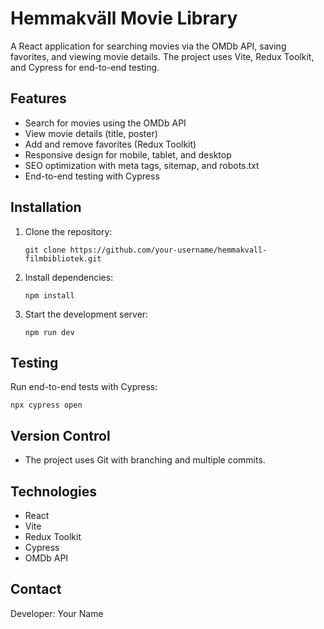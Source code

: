 # Hemmakväll Movie Library

A React application for searching movies via the OMDb API, saving favorites, and viewing movie details. The project uses Vite, Redux Toolkit, and Cypress for end-to-end testing.

## Features

- Search for movies using the OMDb API
- View movie details (title, poster)
- Add and remove favorites (Redux Toolkit)
- Responsive design for mobile, tablet, and desktop
- SEO optimization with meta tags, sitemap, and robots.txt
- End-to-end testing with Cypress

## Installation

1. Clone the repository:
   ```
   git clone https://github.com/your-username/hemmakvall-filmbibliotek.git
   ```
2. Install dependencies:
   ```
   npm install
   ```
3. Start the development server:
   ```
   npm run dev
   ```

## Testing

Run end-to-end tests with Cypress:
```
npx cypress open
```

## Version Control

- The project uses Git with branching and multiple commits.

## Technologies

- React
- Vite
- Redux Toolkit
- Cypress
- OMDb API

## Contact

Developer: Your Name